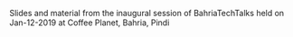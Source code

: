 Slides and material from the inaugural session of BahriaTechTalks held on Jan-12-2019 at Coffee Planet, Bahria, Pindi
